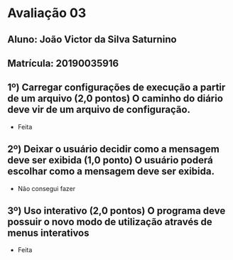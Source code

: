 # Avaliação 03
## Aluno: João Victor da Silva Saturnino
## Matrícula: 20190035916

## 1º) Carregar configurações de execução a partir de um arquivo (2,0 pontos) O caminho do diário deve vir de um arquivo de configuração.

- Feita

## 2º) Deixar o usuário decidir como a mensagem deve ser exibida (1,0 ponto) O usuário poderá escolhar como a mensagem deve ser exibida.

- Não consegui fazer

## 3º) Uso interativo (2,0 pontos) O programa deve possuir o novo modo de utilização através de menus interativos

- Feita